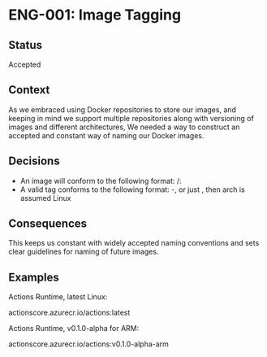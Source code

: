 # ENG-001: Image Tagging

## Status
Accepted

## Context
As we embraced using Docker repositories to store our images, and keeping in mind we support multiple repositories along with versioning of images and different architectures,
We needed a way to construct an accepted and constant way of naming our Docker images.

## Decisions

* An image will conform to the following format: <namespace>/<epository>:<tag>
* A valid tag conforms to the following format: <version>-<architecture>, or just <version>, then arch is assumed Linux
  
## Consequences

This keeps us constant with widely accepted naming conventions and sets clear guidelines for naming of future images.

## Examples

Actions Runtime, latest Linux:

actionscore.azurecr.io/actions:latest

Actions Runtime, v0.1.0-alpha for ARM:

actionscore.azurecr.io/actions:v0.1.0-alpha-arm
